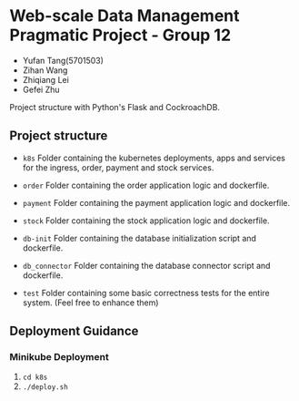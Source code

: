 # Web-scale Data Management Pragmatic Project - Group 12
- Yufan Tang(5701503)
- Zihan Wang 
- Zhiqiang Lei 
- Gefei Zhu

Project structure with Python's Flask and CockroachDB.
  
## Project structure
        
* `k8s`
    Folder containing the kubernetes deployments, apps and services for the ingress, order, payment and stock services.
    
* `order`
    Folder containing the order application logic and dockerfile. 
    
* `payment`
    Folder containing the payment application logic and dockerfile. 

* `stock`
    Folder containing the stock application logic and dockerfile. 

* `db-init`
    Folder containing the database initialization script and dockerfile.

* `db_connector`
    Folder containing the database connector script and dockerfile.

* `test`
    Folder containing some basic correctness tests for the entire system. (Feel free to enhance them)

## Deployment Guidance

### Minikube Deployment
1. ```cd k8s```
2. ```./deploy.sh```

